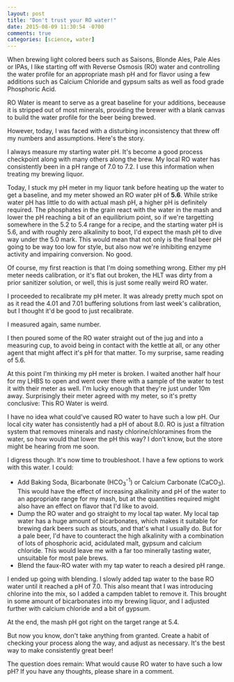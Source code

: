 ```yaml
---
layout: post
title: "Don't trust your RO water!"
date: 2015-08-09 11:30:54 -0700
comments: true
categories: [science, water]
---
```


When brewing light colored beers such as Saisons, Blonde Ales, Pale Ales or
IPAs, I like starting off with Reverse Osmosis (RO) water and controlling the
water profile for an appropriate mash pH and for flavor using a few additions
such as Calcium Chloride and gypsum salts as well as food grade Phosphoric
Acid.

RO Water is meant to serve as a great baseline for your additions, beceause it
is stripped out of most minerals, providing the brewer with a blank canvas to
build the water profile for the beer being brewed.

However, today, I was faced with a disturbing inconsistency that threw off my
numbers and assumptions. Here's the story.

<!--more-->

I always measure my starting water pH. It's become a good process checkpoint
along with many others along the brew. My local RO water has consistently been
in a pH range of 7.0 to 7.2. I use this information when treating my brewing
liquor.

Today, I stuck my pH meter in my liquor tank before heating up the water to get
a baseline, and my meter showed an RO water pH of **5.6**. While strike water
pH has little to do with actual mash pH, a higher pH is definitely required.
The phosphates in the grain react with the water in the mash and lower the pH
reaching a bit of an equilibrium point, so if we're targetting somewhere in
the 5.2 to 5.4 range for a recipe, and the starting water pH is 5.6, and with
roughly zero alkalinity to boot, I'd expect the mash pH to dive way under the
5.0 mark.  This would mean that not only is the final beer pH going to be way
too low for style, but also now we're inhibiting enzyme activity and impairing
conversion.  No good.

Of course, my first reaction is that I'm doing something wrong. Either my pH
meter needs calibration, or it's flat out broken, the HLT was dirty from a
prior sanitizer solution, or well, this is just some really weird RO water.

I proceeded to recalibrate my pH meter. It was already pretty much spot on as
it read the 4.01 and 7.01 buffering solutions from last week's calibration, but
I thought it'd be good to just recalibrate.

I measured again, same number.

I then poured some of the RO water straight out of the jug and into a measuring
cup, to avoid being in contact with the kettle at all, or any other agent that
might affect it's pH for that matter. To my surprise, same reading of 5.6.

At this point I'm thinking my pH meter is broken. I waited another half hour
for my LHBS to open and went over there with a sample of the water to test it
with their meter as well. I'm lucky enough that they're just under 10m away.
Surprisingly their meter agreed with my meter, so it's pretty conclusive: This
RO Water is weird.

I have no idea what could've caused RO water to have such a low pH. Our local
city water has consistently had a pH of about 8.0. RO is just a filtration
system that removes minerals and nasty chlorine/chloramines from the water, so
how would that lower the pH this way? I don't know, but the store might be
hearing from me soon.

I digress though. It's now time to troubleshoot. I have a few options to work
with this water. I could:

* Add Baking Soda, Bicarbonate (HCO<sub>3</sub><sup>-1</sup>) or Calcium
  Carbonate (CaCO<sub>3</sub>). This would have the effect of increasing
  alkalinity and pH of the water to an appropriate range for my mash, but at
  the quantities required might also have an effect on flavor that I'd like to
  avoid.
* Dump the RO water and go straight to my local tap water. My local tap water
  has a huge amount of bicarbonates, which makes it suitable for brewing dark
  beers such as stouts, and that's what I usually do. But for a pale beer, I'd
  have to counteract the high alkalinity with a combination of lots of
  phosphoric acid, acidulated malt, gypsum and calcium chloride. This would
  leave me with a far too minerally tasting water, unsuitable for most pale
  brews.
* Blend the faux-RO water with my tap water to reach a desired pH range.

I ended up going with blending. I slowly added tap water to the base RO water
until it reached a pH of 7.0. This also meant that I was introducing chlorine
into the mix, so I added a campden tablet to remove it. This brought in some
amount of bicarbonates into my brewing liquor, and I adjusted further with
calcium chloride and a bit of gypsum.

At the end, the mash pH got right on the target range at 5.4.

But now you know, don't take anything from granted. Create a habit of checking
your process along the way, and adjust as necessary. It's the best way to make
consistently great beer!

The question does remain: What would cause RO water to have such a low pH? If
you have any thoughts, please share in a comment.
